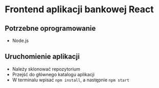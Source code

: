 # Frontend aplikacji bankowej React



## Potrzebne oprogramowanie

- Node.js


## Uruchomienie aplikacji

- Należy sklonować repozytorium
- Przejść do głównego katalogu aplikacji
- W terminalu wpisać `npm install`, a następnie `npm start`

